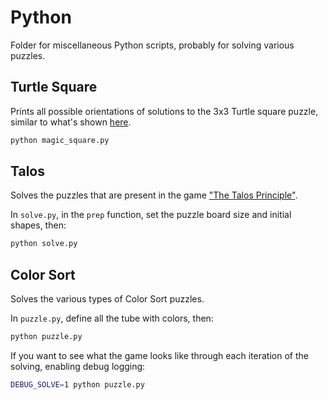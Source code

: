 # Python
Folder for miscellaneous Python scripts, probably for solving various puzzles.

## Turtle Square
Prints all possible orientations of solutions to the 3x3 Turtle square puzzle, similar to what's shown [here](https://www.penguin.com/static/packages/us/yr-microsites/crazygamesolution/images/turtle.jpg).
```bash
python magic_square.py
```

## Talos
Solves the puzzles that are present in the game ["The Talos Principle"](https://store.steampowered.com/app/257510/The_Talos_Principle/).

In `solve.py`, in the `prep` function, set the puzzle board size and initial shapes, then:
```bash
python solve.py
```

## Color Sort
Solves the various types of Color Sort puzzles.

In `puzzle.py`, define all the tube with colors, then:
```bash
python puzzle.py
```

If you want to see what the game looks like through each iteration of the solving, enabling debug logging:
```bash
DEBUG_SOLVE=1 python puzzle.py
```
